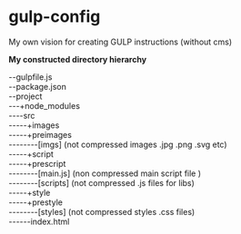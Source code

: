 # gulp-config
My own vision for creating GULP instructions (without cms)

**My constructed directory hierarchy**

--gulpfile.js <br>
--package.json <br>
--project <br>
---+node_modules <br>
----src <br>
-----+images <br>
-----+preimages <br>
--------[imgs] (not compressed images .jpg .png .svg etc) <br>
-----+script <br>
-----+prescript <br>
--------[main.js] (non compressed main script file ) <br>
--------[scripts] (not compressed .js files for libs) <br>
-----+style <br>
-----+prestyle <br>
--------[styles] (not compressed styles .css files) <br>
------index.html <br>
